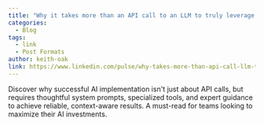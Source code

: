 ```yaml
---
title: "Why it takes more than an API call to an LLM to truly leverage Generative AI"
categories:
  - Blog
tags:
  - link
  - Post Formats
author: keith-oak
link: https://www.linkedin.com/pulse/why-takes-more-than-api-call-llm-truly-leverage-ai-keith-phillips-d3qac/
---
```


Discover why successful AI implementation isn't just about API calls, but requires thoughtful system prompts, specialized tools, and expert guidance to achieve reliable, context-aware results. A must-read for teams looking to maximize their AI investments.
